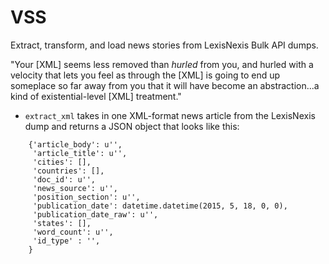 # VSS

Extract, transform, and load news stories from LexisNexis Bulk API dumps.

"Your [XML] seems less removed than *hurled* from you, and hurled with a
velocity that lets you feel as through the [XML] is going to end up someplace
so far away from you that it will have become an abstraction...a kind of
existential-level [XML] treatment."

- `extract_xml` takes in one XML-format news article from the LexisNexis dump
  and returns a JSON object that looks like this:

```
    {'article_body': u'',
     'article_title': u'',
     'cities': [],
     'countries': [],
     'doc_id': u'',
     'news_source': u'',
     'position_section': u'',
     'publication_date': datetime.datetime(2015, 5, 18, 0, 0),
     'publication_date_raw': u'',
     'states': [],
     'word_count': u'',
     'id_type' : '',
    }
```

